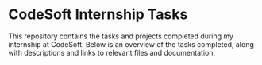 # CodeSoft Internship Tasks

This repository contains the tasks and projects completed during my internship at CodeSoft. Below is an overview of the tasks completed, along with descriptions and links to relevant files and documentation.
